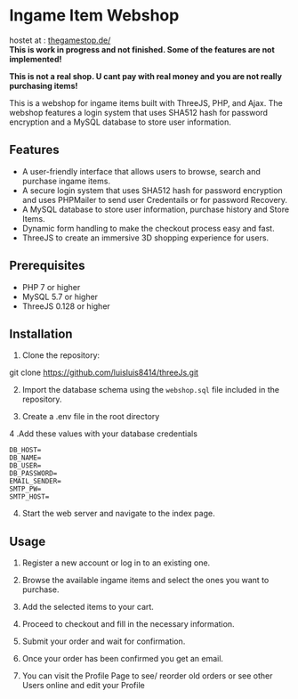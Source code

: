 # Ingame Item Webshop
hostet at : [thegamestop.de/](https://thegamestop.de/) <br>
<strong>This is work in progress and not finished. Some of the features are not implemented!</strong>

<strong>This is not a real shop. U cant pay with real money and you are not really purchasing items!</strong>

This is a webshop for ingame items built with ThreeJS, PHP, and Ajax. The webshop features a login system that uses SHA512 hash for password encryption and a MySQL database to store user information.

## Features

- A user-friendly interface that allows users to browse, search and purchase ingame items.
- A secure login system that uses SHA512 hash for password encryption and uses PHPMailer to send user Credentails or for password Recovery.
- A MySQL database to store user information, purchase history and Store Items.
- Dynamic form handling to make the checkout process easy and fast.
- ThreeJS to create an immersive 3D shopping experience for users.

## Prerequisites

- PHP 7 or higher
- MySQL 5.7 or higher
- ThreeJS 0.128 or higher

## Installation

1. Clone the repository: 

git clone https://github.com/luisluis8414/threeJs.git

2. Import the database schema using the `webshop.sql` file included in the repository. 

3. Create a .env file in the root directory

4 .Add these values with your database credentials

```dotenv
DB_HOST=
DB_NAME=
DB_USER=
DB_PASSWORD=
EMAIL_SENDER=
SMTP_PW=
SMTP_HOST=
```

4. Start the web server and navigate to the index page.

## Usage

1. Register a new account or log in to an existing one.

2. Browse the available ingame items and select the ones you want to purchase.

3. Add the selected items to your cart.

4. Proceed to checkout and fill in the necessary information.

5. Submit your order and wait for confirmation.

6. Once your order has been confirmed you get an email.

7. You can visit the Profile Page to see/ reorder old orders or see other Users online and edit your Profile 


